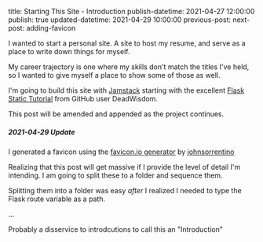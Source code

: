 title: Starting This Site - Introduction
publish-datetime: 2021-04-27 12:00:00
publish: true
updated-datetime: 2021-04-29 10:00:00
previous-post:
next-post: adding-favicon

I wanted to start a personal site. A site to host my resume, and serve as a place to write down things for myself.

My career trajectory is one where my skills don't match the titles I've held, so I wanted to give myself a place to show some of those as well.

I'm going to build this site with [Jamstack](https://jamstack.org/ "Jamstack") starting with the excellent [Flask Static Tutorial](https://github.com/DeadWisdom/flask-static-tutorial "DeadWisdom's Flask Static Tutorial") from GitHub user DeadWisdom.

This post will be amended and appended as the project continues.

##### 2021-04-29 Update

I generated a favicon using the [favicon.io generator](https://favicon.io/favicon-generator/) by [johnsorrentino](https://twitter.com/johnsorrentino)

Realizing that this post will get massive if I provide the level of detail I'm intending. I am going to split these to a folder and sequence them.

Splitting them into a folder was easy _after_ I realized I needed to type the Flask route variable as a path.

...

Probably a disservice to introdcutions to call this an "Introduction"

